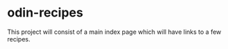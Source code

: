 # odin-recipes

This project will consist of a main index page which will have links to a few recipes. 